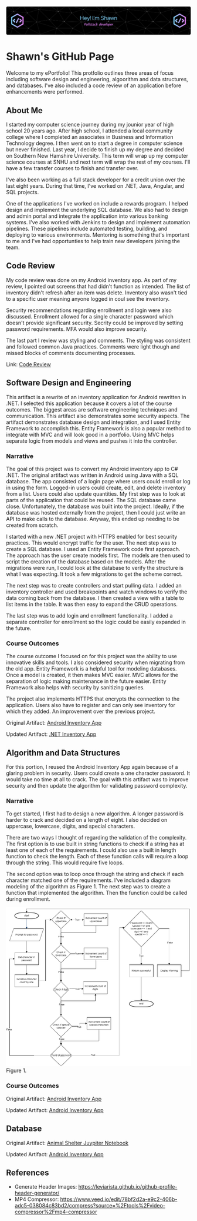 ![Header](./github-header-image.png)
# Shawn's GitHub Page

Welcome to my ePortfolio! This protfolio outlines three areas of focus including software design and engineering, algoorithm and data structures, and databases. I've also included a code review of an application before enhancements were performed.

## About Me
I started my computer science journey during my jounior year of high school 20 years ago. After high school, I attended a local community college where I completed an associates in Business and Information Technology degree. I then went on to start a degree in computer science but never finished. Last year, I decide to finish up my degree and decided on Southern New Hamshire University. This term will wrap up my computer science courses at SNHU and next term will wrap the rest of my courses. I'll have a few transfer courses to finish and transfer over. 

I've also been working as a full stack developer for a credit union over the last eight years. During that time, I've worked on .NET, Java, Angular, and SQL projects. 

One of the applications I've worked on include a rewards program. I helped design and implement the underlying SQL database. We also had to design and admin portal and integrate the application into various banking systems. I've also worked with Jenkins to design and implement automation pipelines. These pipelines include automated testing, building, and deploying to various environments. Mentoring is something that's important to me and I've had opportunties to help train new developers joining the team.

## Code Review

My code review was done on my Android inventory app. As part of my review, I pointed out screens that had didn't function as intended. The list of inventory didn't refresh after an item was delete. Inventory also wasn't tied to a specific user meaning anyone logged in coul see the inventory.

Security recommendations regarding enrollment and login were also discussed. Enrollment allowed for a single character password which doesn't provide significant security. Secrity could be improved by setting password requirements. MFA would also improve security.

The last part I review was styling and comments. The styling was consistent and followed common Java practices. Comments were light though and missed blocks of comments documenting processes.

Link: [Code Review](https://github.com/sjcurtis/sjcurtis.github.io/blob/main/Code%20Review%20Compressed.mp4)



## Software Design and Engineering

This artifact is a rewrite of an inventory application for Android rewritten in .NET. I selected this application because it covers a lot of the course outcomes. The biggest areas are software engineering techniques and communication. This artifact also demonstrates some security aspects. The artifact demonstrates database design and integration, and I used Entity Framework to accomplish this. Entity Framework is also a popular method to integrate with MVC and will look good in a portfolio. Using MVC helps separate logic from models and views and pushes it into the controller.

### Narrative

The goal of this project was to convert my Android inventory app to C# .NET. The original artifact was written in Android using Java with a SQL database. The app consisted of a login page where users could enroll or log in using the form. Logged-in users could create, edit, and delete inventory from a list. Users could also update quantities. My first step was to look at parts of the application that could be reused. The SQL database came close. Unfortunately, the database was built into the project. Ideally, if the database was hosted externally from the project, then I could just write an API to make calls to the database. Anyway, this ended up needing to be created from scratch.

I started with a new .NET project with HTTPS enabled for best security practices. This would encrypt traffic for the user. The next step was to create a SQL database. I used an Entity Framework code first approach. The approach has the user create models first. The models are then used to script the creation of the database based on the models. After the migrations were run, I could look at the database to verify the structure is what I was expecting. It took a few migrations to get the scheme correct. 

The next step was to create controllers and start pulling data. I added an inventory controller and used breakpoints and watch windows to verify the data coming back from the database. I then created a view with a table to list items in the table. It was then easy to expand the CRUD operations.

The last step was to add login and enrollment functionality. I added a separate controller for enrollment so the logic could be easily expanded in the future.


### Course Outcomes

The course outcome I focused on for this project was the ability to use innovative skills and tools. I also considered security when migrating from the old app. Entity Framework is a helpful tool for modeling databases. Once a model is created, it then makes MVC easier. MVC allows for the separation of logic making maintenance in the future easier. Entity Framework also helps with security by sanitizing queries. 

The project also implements HTTPS that encrypts the connection to the application. Users also have to register and can only see inventory for which they added. An improvement over the previous project.

Original Artifact: [Android Inventory App](./AndroidInventoryApp)

Updated Artifact: [.NET Inventory App](./DotNetInventoryApp)


## Algorithm and Data Structures

For this portion, I reused the Android Inventory App again because of a glaring problem in security. Users could create a one character password. It would take no time at all to crack. The goal with this artifact was to improve security and then update the algorithm for validating password complexity.

### Narrative

To get started, I first had to design a new algorithm. A longer password is harder to crack and decided on a length of eight. I also decided on uppercase, lowercase, digits, and special characters. 

There are two ways I thought of regarding the validation of the complexity. The first option is to use built in string functions to check if a string has at least one of each of the requirements. I could also use a built in length function to check the length. Each of these function calls will require a loop through the string. This would require five loops.

The second option was to loop once through the string and check if each character matched one of the requirements. I’ve included a diagram modeling of the algorithm as Figure 1. The next step was to create a function that implemented the algorithm. Then the function could be called during enrollment.

![Figure 1.](./PasswordAlgorithm.drawio.png)
Figure 1.

### Course Outcomes

Original Artifact: [Android Inventory App](./AndroidInventoryApp)

Updated Artifact: [Android Inventory App](./InventoryProjectSecurityUpdate)


## Database

Original Artifact: [Animal Shelter Juypiter Notebook](./JuypiterNotebook)

Updated Artifact: [Android Inventory App](./InventoryProjectSecurityUpdate)

## References
- Generate Header Images: https://leviarista.github.io/github-profile-header-generator/
- MP4 Compressor: https://www.veed.io/edit/78bf2d2a-e9c2-406b-adc5-038084c83bd2/compress?source=%2Ftools%2Fvideo-compressor%2Fmp4-compressor
 